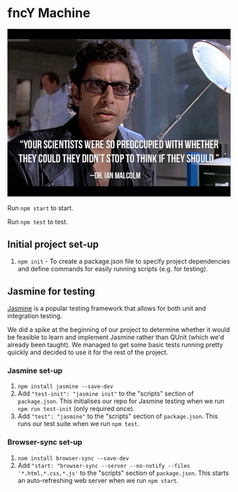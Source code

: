# fncY Machine
![Picture of Jeff Goldblum](appifiying-wordpress-practical-tips-for-using-wordpress-as-a10286951.jpg)

Run `npm start` to start.

Run `npm test` to test.

## Initial project set-up
1. `npm init` - To create a package.json file to specify project dependencies and define commands for easily running scripts (e.g. for testing).

## Jasmine for testing
[Jasmine](https://github.com/jasmine/jasmine-npm) is a popular testing framework that allows for both unit and integration testing.

We did a spike at the beginning of our project to determine whether it would be feasible to learn and implement Jasmine rather than QUnit (which we'd already been taught). We managed to get some basic tests running pretty quickly and decided to use it for the rest of the project.

### Jasmine set-up
1. `npm install jasmine --save-dev` 
1. Add `"test-init": "jasmine init"` to the "scripts" section of `package.json`. This initialises our repo for Jasmine testing when we run `npm run test-init` (only required once).
1. Add `"test": "jasmine"` to the "scripts" section of `package.json`. This runs our test suite when we run `npm test`.

### Browser-sync set-up
1. `nom install browser-sync --save-dev`
1. Add `"start: "browser-sync --server --no-notify --files '*.html,*.css,*.js'` to the "scripts" section of `package.json`. This starts an auto-refreshing web server when we run `npm start`.
